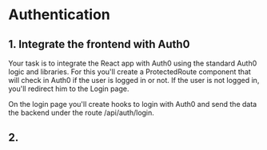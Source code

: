 # Authentication
## 1. Integrate the frontend with Auth0
Your task is to integrate the React app with Auth0 using the standard Auth0 logic and libraries. For this you'll create a ProtectedRoute component that will check in Auth0 if the user is logged in or not. If the user is not logged in, you'll redirect him to the Login page.

On the login page you'll create hooks to login with Auth0 and send the data the backend under the route /api/auth/login.

## 2.